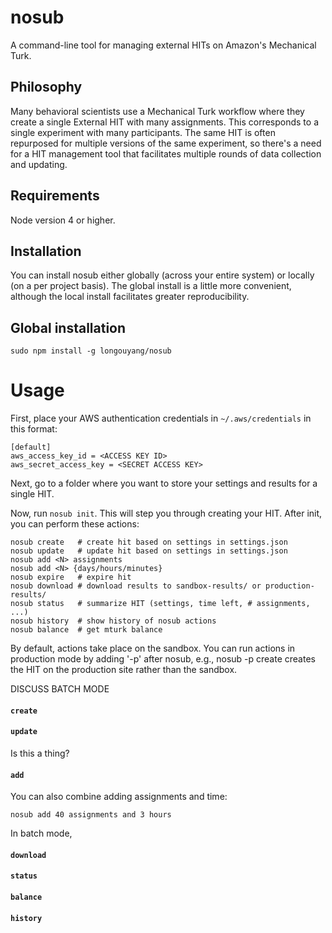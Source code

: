 # nosub

A command-line tool for managing external HITs on Amazon's Mechanical Turk.

## Philosophy

Many behavioral scientists use a Mechanical Turk workflow where they create a single External HIT with many assignments.
This corresponds to a single experiment with many participants.
The same HIT is often repurposed for multiple versions of the same experiment, so there's a need for a HIT management tool that facilitates multiple rounds of data collection and updating.

## Requirements

Node version 4 or higher.

## Installation

You can install nosub either globally (across your entire system) or locally (on a per project basis).
The global install is a little more convenient, although the local install facilitates greater reproducibility.

## Global installation

```
sudo npm install -g longouyang/nosub
```

# Usage

First, place your AWS authentication credentials in `~/.aws/credentials` in this format:

```
[default]
aws_access_key_id = <ACCESS KEY ID>
aws_secret_access_key = <SECRET ACCESS KEY>
```

Next, go to a folder where you want to store your settings and results for a single HIT.

Now, run `nosub init`.
This will step you through creating your HIT.
After init, you can perform these actions:

```
nosub create   # create hit based on settings in settings.json
nosub update   # update hit based on settings in settings.json
nosub add <N> assignments
nosub add <N> {days/hours/minutes}
nosub expire   # expire hit
nosub download # download results to sandbox-results/ or production-results/
nosub status   # summarize HIT (settings, time left, # assignments, ...)
nosub history  # show history of nosub actions
nosub balance  # get mturk balance
```

By default, actions take place on the sandbox. You can run actions in production mode by adding '-p' after nosub, e.g., nosub -p create creates the HIT on the production site rather than the sandbox.

DISCUSS BATCH MODE

#### `create`

#### `update`

Is this a thing?

#### `add`

You can also combine adding assignments and time:

```
nosub add 40 assignments and 3 hours
```

In batch mode,

#### `download`

#### `status`

#### `balance`

#### `history`

